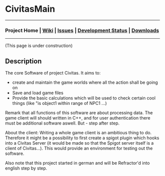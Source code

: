 
# CivitasMain

***

### Project Home | [Wiki](https://github.com/Pommesritter/CivitasMain/wiki/Home) | [Issues](https://github.com/Pommesritter/CivitasMain/issues) |  [Development Status](https://github.com/Pommesritter/CivitasMain/projects) | [Downloads](https://github.com/Pommesritter/CivitasMain/tree/master/downloads)


***

(This page is under construction)
## Description

The core Software of project Civitas. 
It aims to:
- create and maintain the game worlds where all the action shall be going on
- Save and load game files 
- Provide the basic calculations which will be used to check certain cool things (like "is object1 within range of NPC1 ...)

Remark that all functions of this software are about processing data. The game client will should written in C++, and for user authentication there must be additional software aswell. But - step after step. 

About the client: Writing a whole game client is an ambitious thing to do. Therefore it might be a possibility to first create a spigot plugin which hooks into a Civitas Server (it would be made so that the Spigot server itself is a client of Civitas...). This would provide an environment for testing out the software.

Also note that this project started in german and will be Refractor'd into english step by step.
